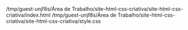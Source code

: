 /tmp/guest-unjf8s/Área de Trabalho/site-html-css-criativa/site-html-css-criativa/index.html
/tmp/guest-unjf8s/Área de Trabalho/site-html-css-criativa/site-html-css-criativa/style.css
